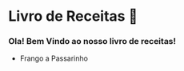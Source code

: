 # Livro de Receitas :black_heart:

### Ola! Bem Vindo ao nosso livro de receitas!

- Frango a Passarinho